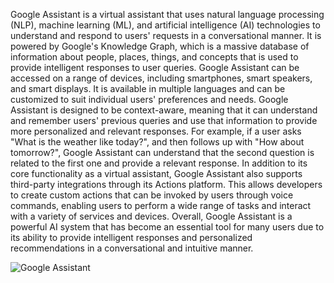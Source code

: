 Google Assistant is a virtual assistant that uses natural language processing (NLP), machine learning (ML), and artificial intelligence (AI) technologies to understand and respond to users' requests in a conversational manner. It is powered by Google's Knowledge Graph, which is a massive database of information about people, places, things, and concepts that is used to provide intelligent responses to user queries.
Google Assistant can be accessed on a range of devices, including smartphones, smart speakers, and smart displays. It is available in multiple languages and can be customized to suit individual users' preferences and needs.
Google Assistant is designed to be context-aware, meaning that it can understand and remember users' previous queries and use that information to provide more personalized and relevant responses. For example, if a user asks "What is the weather like today?", and then follows up with "How about tomorrow?", Google Assistant can understand that the second question is related to the first one and provide a relevant response.
In addition to its core functionality as a virtual assistant, Google Assistant also supports third-party integrations through its Actions platform. This allows developers to create custom actions that can be invoked by users through voice commands, enabling users to perform a wide range of tasks and interact with a variety of services and devices.
Overall, Google Assistant is a powerful AI system that has become an essential tool for many users due to its ability to provide intelligent responses and personalized recommendations in a conversational and intuitive manner.



![Google Assistant](https://thumbs.gfycat.com/AnimatedThornyEasternnewt-max-1mb.gif)
